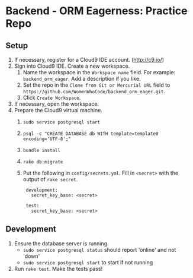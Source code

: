 # Backend - ORM Eagerness: Practice Repo

## Setup

1. If necessary, register for a Cloud9 IDE account. (http://c9.io/)
2. Sign into Cloud9 IDE. Create a new workspace.
    1. Name the workspace in the `Workspace name` field. For example: `backend_orm_eager`. Add a description if you like.
    2. Set the repo in the `Clone from Git or Mercurial URL` field to `https://github.com/WomenWhoCode/backend_orm_eager.git`.
    3. Click `Create Workspace`.
3. If necessary, open the workspace.
4. Prepare the Cloud9 virtual machine.
    1. `sudo service postgresql start`
    2. `psql -c "CREATE DATABASE db WITH template=template0 encoding='UTF-8';"`
    3. `bundle install`
    4. `rake db:migrate`
    5. Put the following in `config/secrets.yml`. Fill in `<secret>` with the output of `rake secret`.
             
            development:
              secret_key_base: <secret>

            test:
              secret_key_base: <secret>

## Development

1. Ensure the database server is running.
    * `sudo service postgresql status` should report 'online' and not 'down'
    * `sudo service postgresql start` to start if not running
2. Run `rake test`. Make the tests pass!
